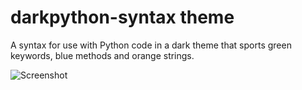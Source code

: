 # darkpython-syntax theme

A syntax for use with Python code in a dark theme that sports green keywords, blue methods and orange strings.

![Screenshot](https://raw.githubusercontent.com/tryexceptpass/darkpython-syntax/master/darkpython.png)
